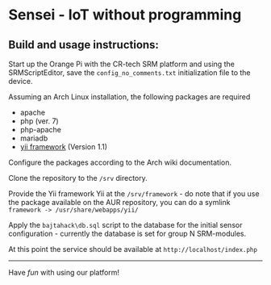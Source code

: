 
# Sensei - IoT without programming

## Build and usage instructions:

Start up the Orange Pi with the CR-tech SRM platform and using the SRMScriptEditor, save the `config_no_comments.txt` initialization file to the device.

Assuming an Arch Linux installation, the following packages are required
* apache
* php (ver. 7)
* php-apache
* mariadb
* [yii framework](http://www.yiiframework.com/) (Version 1.1)

Configure the packages according to the Arch wiki documentation.

Clone the repository to the `/srv` directory.

Provide the Yii framework Yii at the `/srv/framework` - do note that if you use the package available on the AUR repository, you can do a symlink `framework -> /usr/share/webapps/yii/`

Apply the `bajtahack\db.sql` script to the database for the initial sensor configuration - currently the database is set for group N SRM-modules.

At this point the service should be available at `http://localhost/index.php`

---

Have *fun* with using our platform!
